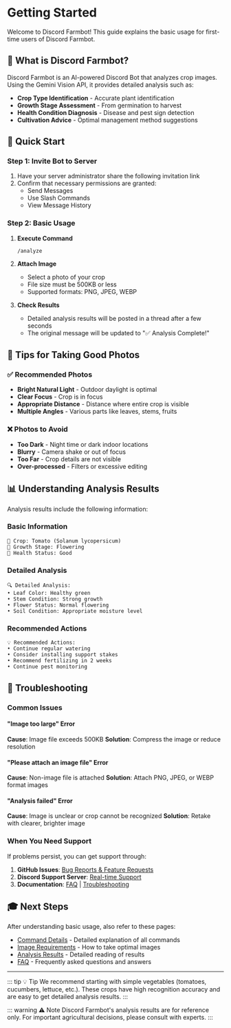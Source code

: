 # Getting Started

Welcome to Discord Farmbot! This guide explains the basic usage for first-time users of Discord Farmbot.

## 🎯 What is Discord Farmbot?

Discord Farmbot is an AI-powered Discord Bot that analyzes crop images. Using the Gemini Vision API, it provides detailed analysis such as:

- **Crop Type Identification** - Accurate plant identification
- **Growth Stage Assessment** - From germination to harvest
- **Health Condition Diagnosis** - Disease and pest sign detection
- **Cultivation Advice** - Optimal management method suggestions

## 🚀 Quick Start

### Step 1: Invite Bot to Server

1. Have your server administrator share the following invitation link
2. Confirm that necessary permissions are granted:
   - Send Messages
   - Use Slash Commands
   - View Message History

### Step 2: Basic Usage

1. **Execute Command**
   ```
   /analyze
   ```

2. **Attach Image**
   - Select a photo of your crop
   - File size must be 500KB or less
   - Supported formats: PNG, JPEG, WEBP

3. **Check Results**
   - Detailed analysis results will be posted in a thread after a few seconds
   - The original message will be updated to "✅ Analysis Complete!"

## 📸 Tips for Taking Good Photos

### ✅ Recommended Photos

- **Bright Natural Light** - Outdoor daylight is optimal
- **Clear Focus** - Crop is in focus
- **Appropriate Distance** - Distance where entire crop is visible
- **Multiple Angles** - Various parts like leaves, stems, fruits

### ❌ Photos to Avoid

- **Too Dark** - Night time or dark indoor locations
- **Blurry** - Camera shake or out of focus
- **Too Far** - Crop details are not visible
- **Over-processed** - Filters or excessive editing

## 📊 Understanding Analysis Results

Analysis results include the following information:

### Basic Information
```
🌱 Crop: Tomato (Solanum lycopersicum)
📅 Growth Stage: Flowering
🏥 Health Status: Good
```

### Detailed Analysis
```
🔍 Detailed Analysis:
• Leaf Color: Healthy green
• Stem Condition: Strong growth
• Flower Status: Normal flowering
• Soil Condition: Appropriate moisture level
```

### Recommended Actions
```
💡 Recommended Actions:
• Continue regular watering
• Consider installing support stakes
• Recommend fertilizing in 2 weeks
• Continue pest monitoring
```

## 🔧 Troubleshooting

### Common Issues

#### "Image too large" Error
**Cause**: Image file exceeds 500KB
**Solution**: Compress the image or reduce resolution

#### "Please attach an image file" Error
**Cause**: Non-image file is attached
**Solution**: Attach PNG, JPEG, or WEBP format images

#### "Analysis failed" Error
**Cause**: Image is unclear or crop cannot be recognized
**Solution**: Retake with clearer, brighter image

### When You Need Support

If problems persist, you can get support through:

1. **GitHub Issues**: [Bug Reports & Feature Requests](https://github.com/johnknash2025/discord-farmbot/issues)
2. **Discord Support Server**: [Real-time Support](https://discord.gg/Gq9jPaMX8g)
3. **Documentation**: [FAQ](./faq.md) | [Troubleshooting](./troubleshooting.md)

## 🎓 Next Steps

After understanding basic usage, also refer to these pages:

- [Command Details](./commands.md) - Detailed explanation of all commands
- [Image Requirements](./image-requirements.md) - How to take optimal images
- [Analysis Results](./analysis-results.md) - Detailed reading of results
- [FAQ](./faq.md) - Frequently asked questions and answers

---

::: tip 💡 Tip
We recommend starting with simple vegetables (tomatoes, cucumbers, lettuce, etc.). These crops have high recognition accuracy and are easy to get detailed analysis results.
:::

::: warning ⚠️ Note
Discord Farmbot's analysis results are for reference only. For important agricultural decisions, please consult with experts.
:::